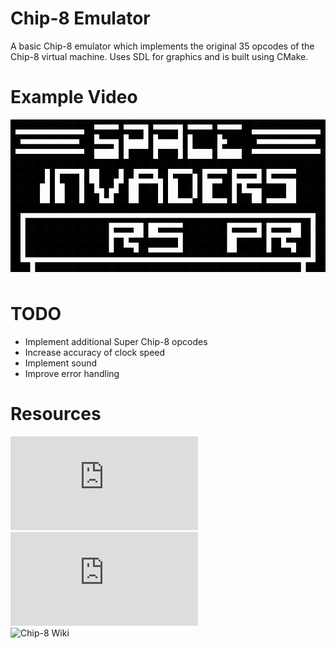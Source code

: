 # Chip-8 Emulator
A basic Chip-8 emulator which implements the original 35 opcodes of the Chip-8 virtual machine. Uses SDL for graphics and is built using CMake.

# Example Video
![Demo](Demo.gif)

# TODO
<ul>
<li>Implement additional Super Chip-8 opcodes
<li>Increase accuracy of clock speed</li>
<li>Implement sound</li>
<li>Improve error handling</li>
</ul>

# Resources
![Cowgod's Chip-8 Technical Reference](http://devernay.free.fr/hacks/chip8/C8TECH10.HTM) <br>
![Codeslinger's Chip-8 Guide](http://www.codeslinger.co.uk/pages/projects/chip8.html) <br>
![Chip-8 Wiki](https://en.wikipedia.org/wiki/CHIP-8) <br>

